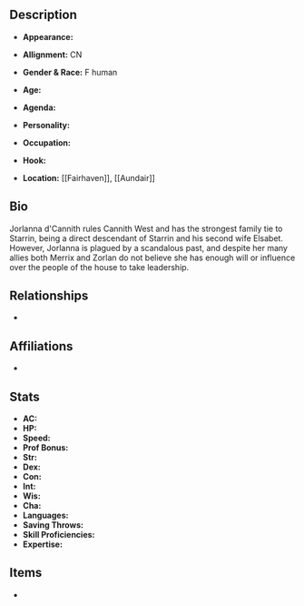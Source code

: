 ## Description
- **Appearance:** 

- **Allignment:** CN

- **Gender & Race:** F human

- **Age:** 

- **Agenda:** 

- **Personality:** 

- **Occupation:** 

- **Hook:** 

- **Location:** [[Fairhaven]], [[Aundair]]

## Bio
Jorlanna d'Cannith rules Cannith West and has the strongest family tie to Starrin, being a direct descendant of Starrin and his second wife Elsabet. However, Jorlanna is plagued by a scandalous past, and despite her many allies both Merrix and Zorlan do not believe she has enough will or influence over the people of the house to take leadership.

## Relationships
- 

## Affiliations
- 

## Stats
- **AC:** 
- **HP:** 
- **Speed:** 
- **Prof Bonus:** 
- **Str:** 
- **Dex:** 
- **Con:** 
- **Int:** 
- **Wis:** 
- **Cha:** 
- **Languages:** 
- **Saving Throws:** 
- **Skill Proficiencies:** 
- **Expertise:** 


## Items
- 
